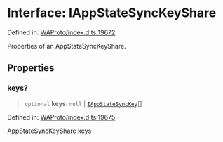 # Interface: IAppStateSyncKeyShare

Defined in: [WAProto/index.d.ts:19672](https://github.com/Fokusdotid/bail/blob/c270ba4454f95d50cec87a9d90b03360fac7058e/WAProto/index.d.ts#L19672)

Properties of an AppStateSyncKeyShare.

## Properties

### keys?

> `optional` **keys**: `null` \| [`IAppStateSyncKey`](IAppStateSyncKey.md)[]

Defined in: [WAProto/index.d.ts:19675](https://github.com/Fokusdotid/bail/blob/c270ba4454f95d50cec87a9d90b03360fac7058e/WAProto/index.d.ts#L19675)

AppStateSyncKeyShare keys
